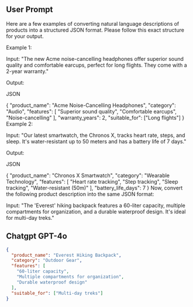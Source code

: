 ## User Prompt

Here are a few examples of converting natural language descriptions of products into a structured JSON format. Please follow this exact structure for your output.

Example 1:

Input:
"The new Acme noise-cancelling headphones offer superior sound quality and comfortable earcups, perfect for long flights. They come with a 2-year warranty."

Output:

JSON

{
  "product_name": "Acme Noise-Cancelling Headphones",
  "category": "Audio",
  "features": [
    "Superior sound quality",
    "Comfortable earcups",
    "Noise-cancelling"
  ],
  "warranty_years": 2,
  "suitable_for": ["Long flights"]
}
Example 2:

Input:
"Our latest smartwatch, the Chronos X, tracks heart rate, steps, and sleep. It's water-resistant up to 50 meters and has a battery life of 7 days."

Output:

JSON

{
  "product_name": "Chronos X Smartwatch",
  "category": "Wearable Technology",
  "features": [
    "Heart rate tracking",
    "Step tracking",
    "Sleep tracking",
    "Water-resistant (50m)"
  ],
  "battery_life_days": 7
}
Now, convert the following product description into the same JSON format:

Input:
"The 'Everest' hiking backpack features a 60-liter capacity, multiple compartments for organization, and a durable waterproof design. It's ideal for multi-day treks."

## Chatgpt GPT-4o
```json
{
  "product_name": "Everest Hiking Backpack",
  "category": "Outdoor Gear",
  "features": [
    "60-liter capacity",
    "Multiple compartments for organization",
    "Durable waterproof design"
  ],
  "suitable_for": ["Multi-day treks"]
}
```
